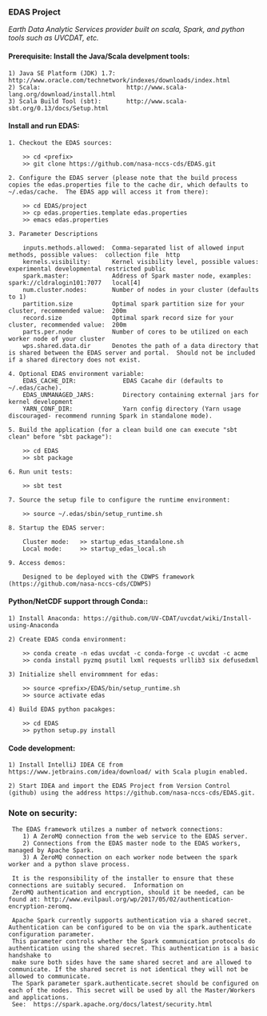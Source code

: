 
###                                EDAS Project

_Earth Data Analytic Services provider built on scala, Spark, and python tools such as UVCDAT, etc._

####  Prerequisite: Install the Java/Scala develpment tools:

    1) Java SE Platform (JDK) 1.7:   http://www.oracle.com/technetwork/indexes/downloads/index.html
    2) Scala:                        http://www.scala-lang.org/download/install.html
    3) Scala Build Tool (sbt):       http://www.scala-sbt.org/0.13/docs/Setup.html

####  Install and run EDAS:

    1. Checkout the EDAS sources:

        >> cd <prefix>
        >> git clone https://github.com/nasa-nccs-cds/EDAS.git 
        
    2. Configure the EDAS server (please note that the build process copies the edas.properties file to the cache dir, which defaults to ~/.edas/cache.  The EDAS app will access it from there):
    
        >> cd EDAS/project
        >> cp edas.properties.template edas.properties
        >> emacs edas.properties
        
    3. Parameter Descriptions
        
        inputs.methods.allowed:  Comma-separated list of allowed input methods, possible values:  collection file  http
        kernels.visibility:      Kernel visibility level, possible values:  experimental developmental restricted public
        spark.master:            Address of Spark master node, examples:  spark://cldralogin101:7077   local[4]
        num.cluster.nodes:       Number of nodes in your cluster (defaults to 1)
        partition.size           Optimal spark partition size for your cluster, recommended value:  200m
        record.size              Optimal spark record size for your cluster, recommended value:  200m
        parts.per.node           Number of cores to be utilized on each worker node of your cluster   
        wps.shared.data.dir      Denotes the path of a data directory that is shared between the EDAS server and portal.  Should not be included if a shared directory does not exist.
        
    4. Optional EDAS environment variable:
        EDAS_CACHE_DIR:             EDAS Cacahe dir (defaults to ~/.edas/cache).
        EDAS_UNMANAGED_JARS:        Directory containing external jars for kernel development
        YARN_CONF_DIR:              Yarn config directory (Yarn usage discouraged- recommend running Spark in standalone mode).

    5. Build the application (for a clean build one can execute "sbt clean" before "sbt package"):

        >> cd EDAS
        >> sbt package

    6. Run unit tests:

        >> sbt test

    7. Source the setup file to configure the runtime environment:

        >> source ~/.edas/sbin/setup_runtime.sh

    8. Startup the EDAS server:
     
        Cluster mode:   >> startup_edas_standalone.sh
        Local mode:     >> startup_edas_local.sh

    9. Access demos:

        Designed to be deployed with the CDWPS framework (https://github.com/nasa-nccs-cds/CDWPS)

####  Python/NetCDF support through Conda::

    1) Install Anaconda: https://github.com/UV-CDAT/uvcdat/wiki/Install-using-Anaconda
    
    2) Create EDAS conda environment:
        
        >> conda create -n edas uvcdat -c conda-forge -c uvcdat -c acme 
        >> conda install pyzmq psutil lxml requests urllib3 six defusedxml
        
    3) Initialize shell enviromnment for edas:
    
        >> source <prefix>/EDAS/bin/setup_runtime.sh
        >> source activate edas
        
    4) Build EDAS python pacakges:
    
        >> cd EDAS
        >> python setup.py install

####  Code development:

    1) Install IntelliJ IDEA CE from https://www.jetbrains.com/idea/download/ with Scala plugin enabled.
    
    2) Start IDEA and import the EDAS Project from Version Control (github) using the address https://github.com/nasa-nccs-cds/EDAS.git.
        
    
 ### Note on security:
 
     The EDAS framework utilzes a number of network connections:
        1) A ZeroMQ connection from the web service to the EDAS server.
        2) Connections from the EDAS master node to the EDAS workers, managed by Apache Spark.
        3) A ZeroMQ connection on each worker node between the spark worker and a python slave process.
        
     It is the responsibility of the installer to ensure that these connections are suitably secured.  Information on 
     ZeroMQ authentication and encryption, should it be needed, can be found at: http://www.evilpaul.org/wp/2017/05/02/authentication-encryption-zeromq.
     
     Apache Spark currently supports authentication via a shared secret. Authentication can be configured to be on via the spark.authenticate configuration parameter. 
     This parameter controls whether the Spark communication protocols do authentication using the shared secret. This authentication is a basic handshake to 
     make sure both sides have the same shared secret and are allowed to communicate. If the shared secret is not identical they will not be allowed to communicate.
     The Spark parameter spark.authenticate.secret should be configured on each of the nodes. This secret will be used by all the Master/Workers and applications.
     See:  https://spark.apache.org/docs/latest/security.html
     
     
